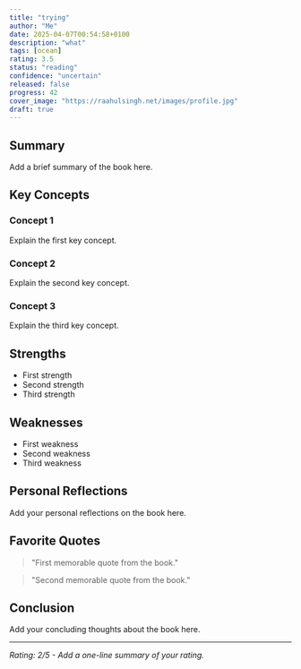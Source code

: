 ```yaml
---
title: "trying"
author: "Me"
date: 2025-04-07T00:54:58+0100
description: "what"
tags: [ocean]
rating: 3.5
status: "reading"
confidence: "uncertain"
released: false
progress: 42
cover_image: "https://raahulsingh.net/images/profile.jpg"
draft: true
---
```


## Summary

Add a brief summary of the book here.

## Key Concepts

### Concept 1

Explain the first key concept.

### Concept 2

Explain the second key concept.

### Concept 3

Explain the third key concept.

## Strengths

- First strength
- Second strength
- Third strength

## Weaknesses

- First weakness
- Second weakness
- Third weakness

## Personal Reflections

Add your personal reflections on the book here.

## Favorite Quotes

> "First memorable quote from the book."

> "Second memorable quote from the book."

## Conclusion

Add your concluding thoughts about the book here.

---

*Rating: 2/5 - Add a one-line summary of your rating.*

